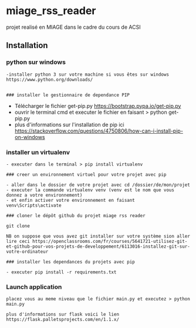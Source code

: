 # miage_rss_reader
projet realisé en MIAGE dans le cadre du cours de ACSI


## Installation

### python sur windows
```
-installer python 3 sur votre machine si vous êtes sur windows https://www.python.org/downloads/


### installer le gestionnaire de dependance PIP 
```
- Télécharger le fichier get-pip.py https://bootstrap.pypa.io/get-pip.py
- ouvrir le terminal cmd et executer le fichier en faisant > python get-pip.py
- plus d'informations sur l'installation de pip ici https://stackoverflow.com/questions/4750806/how-can-i-install-pip-on-windows

### installer un virtualenv 
```
- executer dans le terminal > pip install virtualenv

### creer un environnement virtuel pour votre projet avec pip

- aller dans le dossier de votre projet avec cd /dossier/de/mon/projet
- executer la commande virtualenv venv (venv est le nom que vous donnez a votre environnement)
- et enfin activer votre environnement en faisant venv\Scripts\activate

### cloner le dépôt github du projet miage rss reader

git clone

NB on suppose que vous avez git installer sur votre système sion aller lire ceci https://openclassrooms.com/fr/courses/5641721-utilisez-git-et-github-pour-vos-projets-de-developpement/6113016-installez-git-sur-votre-ordinateur

### installer les dependances du projets avec pip

- executer pip install -r requirements.txt
```

### Launch application
```
placez vous au meme niveau que le fichier main.py et executez > python main.py

plus d'informations sur flask voici le lien https://flask.palletsprojects.com/en/1.1.x/
